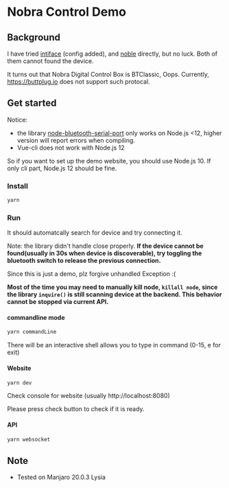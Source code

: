 # Nobra Control Demo

## Background

I have tried [intiface](https://github.com/intiface/intiface-desktop) (config added), and [noble](https://github.com/noble/noble) directly, but no luck. Both of them cannot found the device.

It turns out that Nobra Digital Control Box is BTClassic, Oops. Currently, https://buttplug.io does not support such protocal.

## Get started

Notice: 

- the library [node-bluetooth-serial-port](https://github.com/eelcocramer/node-bluetooth-serial-port) only works on Node.js <12, higher version will report errors when compiling.
- Vue-cli does not work with Node.js 12

So if you want to set up the demo website, you should use Node.js 10. If only cli part, Node.js 12 should be fine.

### Install

```bash
yarn
```

### Run

It should automatcally search for device and try connecting it. 

Note: the library didn't handle close properly. **If the device cannot be found(usually in 30s when device is discoverable), try toggling the bluetooth switch to release the previous connection.** 

Since this is just a demo, plz forgive unhandled Exception :(
    
**Most of the time you may need to manually kill node, `killall node`, since the library `inquire()` is still scanning device at the backend. This behavior cannot be stopped via current API.**

#### commandline mode

```bash
yarn commandLine
```

There will be an interactive shell allows you to type in command (0-15, e for exit)

#### Website
```bash
yarn dev
```

Check console for website (usually http://localhost:8080)

Please press check button to check if it is ready. 

#### API

```bash
yarn websocket
```

## Note

- Tested on Manjaro 20.0.3 Lysia
